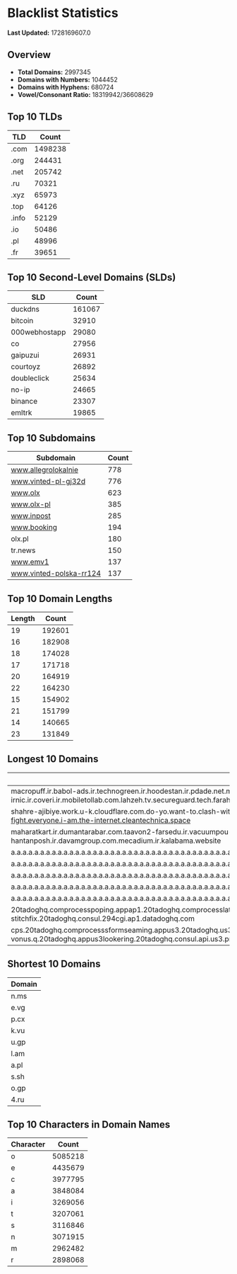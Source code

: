 # Blacklist Statistics

**Last Updated:** 1728169607.0

## Overview
- **Total Domains:** 2997345
- **Domains with Numbers:** 1044452
- **Domains with Hyphens:** 680724
- **Vowel/Consonant Ratio:** 18319942/36608629

## Top 10 TLDs
| TLD | Count |
| --- | ----- |
| .com | 1498238 |
| .org | 244431 |
| .net | 205742 |
| .ru | 70321 |
| .xyz | 65973 |
| .top | 64126 |
| .info | 52129 |
| .io | 50486 |
| .pl | 48996 |
| .fr | 39651 |

## Top 10 Second-Level Domains (SLDs)
| SLD | Count |
| --- | ----- |
| duckdns | 161067 |
| bitcoin | 32910 |
| 000webhostapp | 29080 |
| co | 27956 |
| gaipuzui | 26931 |
| courtoyz | 26892 |
| doubleclick | 25634 |
| no-ip | 24665 |
| binance | 23307 |
| emltrk | 19865 |

## Top 10 Subdomains
| Subdomain | Count |
| --------- | ----- |
| www.allegrolokalnie | 778 |
| www.vinted-pl-gj32d | 776 |
| www.olx | 623 |
| www.olx-pl | 385 |
| www.inpost | 285 |
| www.booking | 194 |
| olx.pl | 180 |
| tr.news | 150 |
| www.emv1 | 137 |
| www.vinted-polska-rr124 | 137 |

## Top 10 Domain Lengths
| Length | Count |
| ------ | ----- |
| 19 | 192601 |
| 16 | 182908 |
| 18 | 174028 |
| 17 | 171718 |
| 20 | 164919 |
| 22 | 164230 |
| 15 | 154902 |
| 21 | 151799 |
| 14 | 140665 |
| 23 | 131849 |

## Longest 10 Domains
| Domain |
| ------ |
| macropuff.ir.babol-ads.ir.technogreen.ir.hoodestan.ir.pdade.net.maharatamoozi.ir.biores.ir.pbmarket.ir.shop-kala.ir.ayeroon.ir.kimia-choob.com.ov104-irnic.ir.coveri.ir.mobiletollab.com.lahzeh.tv.secureguard.tech.farahadaf.ir.yejadige.ir.tehraanvila.shop |
| shahre-ajibiye.work.u-k.cloudflare.com.do-yo.want-to.clash-with.this.www.microsoft.com.there-is-no.dlate-fine.google.comwww.dynu.com.count-with-me.cyou.com.now-sudo.rm-rf.ddns.net.we-are-here.again-to-fight.everyone.i-am.the-internet.cleantechnica.space |
| maharatkart.ir.dumantarabar.com.taavon2-farsedu.ir.vacuumpou-ya.com.helikala.com.souli.ir.variz.me.javaherha.ir.mmpars-vnd.com.medisib.com.ojan.org.myheaven.ir.khanehma-hak.ir.wagg-on-ads.com.bor-hantanposh.ir.davamgroup.com.mecadium.ir.kalabama.website |
| a.a.a.a.a.a.a.a.a.a.a.a.a.a.a.a.a.a.a.a.a.a.a.a.a.a.a.a.a.a.a.a.a.a.a.a.a.a.a.a.a.a.a.a.a.a.a.a.a.a.a.a.a.a.a.a.a.a.a.a.a.a.a.a.a.a.a.a.a.a.a.a.a.a.a.a.a.a.a.a.a.a.a.a.a.a.a.a.a.a.a.a.a.a.a.a.a.a.a.a.a.a.a.a.a.a.a.a.a.a.a.a.a.a.a.a.a.a.a.myniceposts.com |
| a.a.a.a.a.a.a.a.a.a.a.a.a.a.a.a.a.a.a.a.a.a.a.a.a.a.a.a.a.a.a.a.a.a.a.a.a.a.a.a.a.a.a.a.a.a.a.a.a.a.a.a.a.a.a.a.a.a.a.a.a.a.a.a.a.a.a.a.a.a.a.a.a.a.a.a.a.a.a.a.a.a.a.a.a.a.a.a.a.a.a.a.a.a.a.a.a.a.a.a.a.a.a.a.a.a.a.a.a.a.a.a.a.a.a.a.a.a.myniceposts.com |
| a.a.a.a.a.a.a.a.a.a.a.a.a.a.a.a.a.a.a.a.a.a.a.a.a.a.a.a.a.a.a.a.a.a.a.a.a.a.a.a.a.a.a.a.a.a.a.a.a.a.a.a.a.a.a.a.a.a.a.a.a.a.a.a.a.a.a.a.a.a.a.a.a.a.a.a.a.a.a.a.a.a.a.a.a.a.a.a.a.a.a.a.a.a.a.a.a.a.a.a.a.a.a.a.a.a.a.a.a.a.a.a.a.a.a.a.a.myniceposts.com |
| a.a.a.a.a.a.a.a.a.a.a.a.a.a.a.a.a.a.a.a.a.a.a.a.a.a.a.a.a.a.a.a.a.a.a.a.a.a.a.a.a.a.a.a.a.a.a.a.a.a.a.a.a.a.a.a.a.a.a.a.a.a.a.a.a.a.a.a.a.a.a.a.a.a.a.a.a.a.a.a.a.a.a.a.a.a.a.a.a.a.a.a.a.a.a.a.a.a.a.a.a.a.a.a.a.a.a.a.a.a.a.a.a.a.a.a.myniceposts.com |
| a.a.a.a.a.a.a.a.a.a.a.a.a.a.a.a.a.a.a.a.a.a.a.a.a.a.a.a.a.a.a.a.a.a.a.a.a.a.a.a.a.a.a.a.a.a.a.a.a.a.a.a.a.a.a.a.a.a.a.a.a.a.a.a.a.a.a.a.a.a.a.a.a.a.a.a.a.a.a.a.a.a.a.a.a.a.a.a.a.a.a.a.a.a.a.a.a.a.a.a.a.a.a.a.a.a.a.a.a.a.a.a.a.a.a.myniceposts.com |
| 20tadoghq.comprocesspoping.appap1.20tadoghq.comprocesslatin.294cgi.ap1.20tadoghq.0-13-9-app.ap1.20tadoghq.usage-comprocesseseta-urls.ap1.20tadoghq.helm-20tadoghq-iress.20tadoghq.helm-20tadoghq-stitchfix.20tadoghq.consul.294cgi.ap1.datadoghq.com |
| cps.20tadoghq.comprocesssformseaming.appus3.20tadoghq.us3-rum.api.us3.20tadoghq.comproclient.us3.20tadoghq.usage-comprocessbeta-intakes.us3.20tadoghq.comproduction-vonus.q.20tadoghq.appus3lookering.20tadoghq.consul.api.us3.process.datadoghq.com |

## Shortest 10 Domains
| Domain |
| ------ |
| n.ms |
| e.vg |
| p.cx |
| k.vu |
| u.gp |
| l.am |
| a.pl |
| s.sh |
| o.gp |
| 4.ru |

## Top 10 Characters in Domain Names
| Character | Count |
| --------- | ----- |
| o | 5085218 |
| e | 4435679 |
| c | 3977795 |
| a | 3848084 |
| i | 3269056 |
| t | 3207061 |
| s | 3116846 |
| n | 3071915 |
| m | 2962482 |
| r | 2898068 |
